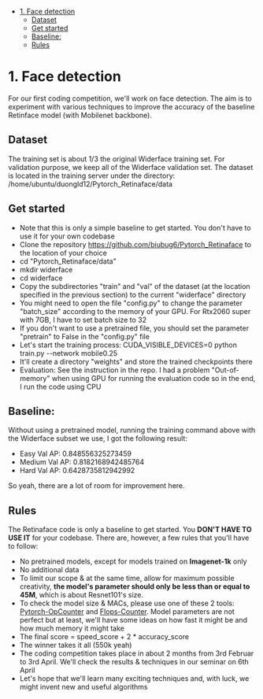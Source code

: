 - [1. Face detection](#1-face-detection)
  - [Dataset](#dataset)
  - [Get started](#get-started)
  - [Baseline:](#baseline)
  - [Rules](#rules)
# 1. Face detection
For our first coding competition, we'll work on face detection. The aim is to experiment with various techniques to improve the accuracy of the baseline Retinface model (with Mobilenet backbone).
## Dataset 
The training set is about 1/3 the original Widerface training set. For validation purpose, we keep all of the Widerface validation set.
The dataset is located in the training server under the directory:
/home/ubuntu/duongld12/Pytorch_Retinaface/data
## Get started
- Note that this is only a simple baseline to get started. You don't have to use it for your own codebase
- Clone the repository https://github.com/biubug6/Pytorch_Retinaface to the location of your choice  
- cd "Pytorch_Retinaface/data"
- mkdir widerface
- cd widerface
- Copy the subdirectories "train" and "val" of the dataset (at the location specified in the previous section) to the current "widerface" directory
- You might need to open the file "config.py" to change the parameter "batch_size" according to the memory of your GPU. For Rtx2060 super with 7GB, I have to set batch size to 32
- If you don't want to use a pretrained file, you should set the parameter "pretrain" to False in the "config.py" file
- Let's start the training process:  CUDA_VISIBLE_DEVICES=0 python train.py --network mobile0.25 
- It'll create a directory "weights" and store the trained checkpoints there
- Evaluation: See the instruction in the repo. I had a problem "Out-of-memory" when using GPU for running the evaluation code so in the end, I run the code using CPU

## Baseline:
Without using a pretrained model, running the training command above with the Widerface subset we use, I got the following result:
- Easy Val AP: 0.848556325273459 
- Medium Val AP: 0.8182168942485764 
- Hard Val AP: 0.6428735812942992

So yeah, there are a lot of room for improvement here.

## Rules
The Retinaface code is only a baseline to get started. You **DON'T HAVE TO USE IT** for your codebase. There are, however, a few rules that you'll have to follow:
- No pretrained models, except for models trained on **Imagenet-1k** only
- No additional data
- To limit our scope & at the same time, allow for maximum possible creativity, **the model's parameter should only be less than or equal to 45M**, which is about Resnet101's size.
- To check the model size & MACs, please use one of these 2 tools: [Pytorch-OpCounter](https://github.com/Lyken17/pytorch-OpCounter) and [Flops-Counter](https://github.com/sovrasov/flops-counter.pytorch). Model parameters are not perfect but at least, we'll have some ideas on how fast it might be and how much memory it might take
- The final score = speed_score + 2 * accuracy_score
- The winner takes it all (550k yeah)
- The coding competition takes place in about 2 months from 3rd Februar to 3rd April. We'll check the results & techniques in our seminar on 6th April
- Let's hope that we'll learn many exciting techniques and, with luck, we might invent new and useful algorithms
  
  
 
